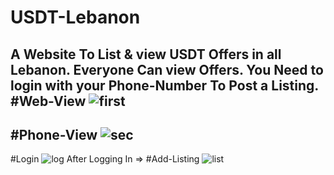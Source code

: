 # USDT-Lebanon
A Website To List & view USDT Offers in all Lebanon.
Everyone Can view Offers.
You Need to login with your Phone-Number To Post a Listing.
#Web-View
![first](https://user-images.githubusercontent.com/81489386/152793653-acb6a248-1e03-4999-ba7d-503a974ff7c1.JPG)
--------------------------------------------------------------------------------------------------------------------------------------------------------------------
#Phone-View
![sec](https://user-images.githubusercontent.com/81489386/152793952-1d0e3b49-3527-4e4b-8322-405ac4667fa5.JPG)
--------------------------------------------------------------------------------------------------------------------------------------------------------------------
#Login
![log](https://user-images.githubusercontent.com/81489386/152794110-93253bc5-ed92-4043-b3be-f7e1a0bd0f5e.JPG)
After Logging In =>
#Add-Listing
![list](https://user-images.githubusercontent.com/81489386/152794437-64acf053-f07a-439a-87aa-e9322a7f2931.JPG)
